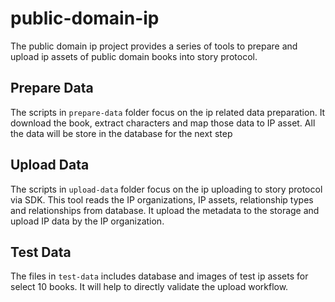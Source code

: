 # public-domain-ip
The public domain ip project provides a series of tools to prepare and upload ip assets of public domain books into story protocol.

## Prepare Data
The scripts in `prepare-data` folder focus on the ip related data preparation.  It download the book, extract characters and map those data to IP asset. All the data will be store in the database for the next step

## Upload Data
The scripts in `upload-data` folder focus on the ip uploading to story protocol via SDK. This tool reads the IP organizations, IP assets, relationship types and relationships from database. It upload the metadata to the storage and upload IP data by the IP organization.

## Test Data
The files in `test-data` includes database and images of test ip assets for select 10 books. It will help to directly validate the upload workflow.